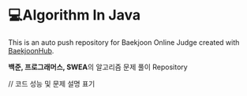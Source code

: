 # 💻Algorithm In Java
This is an auto push repository for Baekjoon Online Judge created with [BaekjoonHub](https://github.com/BaekjoonHub/BaekjoonHub).

<strong>백준, 프로그래머스, SWEA</strong>의 알고리즘 문제 풀이 Repository

// 코드 성능 및 문제 설명 표기
